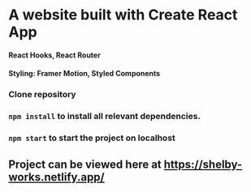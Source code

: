 # A website built with Create React App
#### React Hooks, React Router
#### Styling: Framer Motion, Styled Components

### Clone repository

### `npm install` to install all relevant dependencies.

### `npm start` to start the project on localhost

## Project can be viewed here at https://shelby-works.netlify.app/
